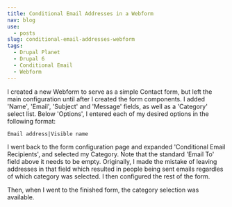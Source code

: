 ```yaml
---
title: Conditional Email Addresses in a Webform
nav: blog
use:
  - posts
slug: conditional-email-addresses-webform
tags:
  - Drupal Planet
  - Drupal 6
  - Conditional Email
  - Webform
---
```

I created a new Webform to serve as a simple Contact form, but left the main configuration until after I created the form components. I added 'Name', 'Email', 'Subject' and 'Message' fields, as well as a 'Category' select list. Below 'Options', I entered each of my desired options in the following format:

    Email address|Visible name

I went back to the form configuration page and expanded 'Conditional Email Recipients', and selected my Category. Note that the standard 'Email To' field above it needs to be empty. Originally, I made the mistake of leaving addresses in that field which resulted in people being sent emails regardles of which category was selected. I then configured the rest of the form.

Then, when I went to the finished form, the category selection was available.